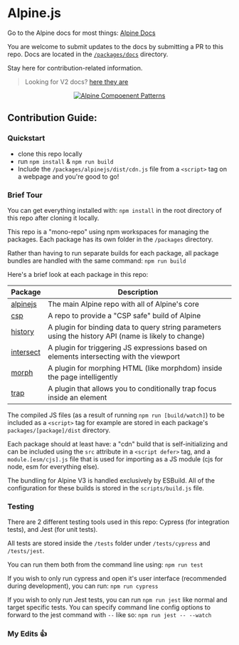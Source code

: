 # Alpine.js

Go to the Alpine docs for most things: [Alpine Docs](https://alpinejs.dev)

You are welcome to submit updates to the docs by submitting a PR to this repo. Docs are located in the [`/packages/docs`](/packages/docs) directory.

Stay here for contribution-related information.

> Looking for V2 docs? [here they are](https://github.com/alpinejs/alpine/tree/v2.8.2)

<p align="center"><a href="https://alpinejs.dev/patterns"><img src="/hero.jpg" alt="Alpine Compoenent Patterns"></a></p>

## Contribution Guide:

### Quickstart

* clone this repo locally
* run `npm install` & `npm run build`
* Include the `/packages/alpinejs/dist/cdn.js` file from a `<script>` tag on a webpage and you're good to go!

### Brief Tour
You can get everything installed with: `npm install` in the root directory of this repo after cloning it locally.

This repo is a "mono-repo" using npm workspaces for managing the packages. Each package has its own folder in the `/packages` directory.

Rather than having to run separate builds for each package, all package bundles are handled with the same command: `npm run build`

Here's a brief look at each package in this repo:

Package | Description
--- | ---
[alpinejs](packages/alpinejs) | The main Alpine repo with all of Alpine's core
[csp](packages/csp) | A repo to provide a "CSP safe" build of Alpine
[history](packages/history) | A plugin for binding data to query string parameters using the history API (name is likely to change)
[intersect](packages/intersect) | A plugin for triggering JS expressions based on elements intersecting with the viewport
[morph](packages/morph) | A plugin for morphing HTML (like morphdom) inside the page intelligently
[trap](packages/trap) | A plugin that allows you to conditionally trap focus inside an element

The compiled JS files (as a result of running `npm run [build/watch]`) to be included as a `<script>` tag for example are stored in each package's `packages/[package]/dist` directory.

Each package should at least have: a "cdn" build that is self-initializing and can be included using the `src` attribute in a `<script defer>` tag, and a `module.[esm/cjs].js` file that is used for importing as a JS module (cjs for node, esm for everything else).

The bundling for Alpine V3 is handled exclusively by ESBuild. All of the configuration for these builds is stored in the `scripts/build.js` file.

### Testing
There are 2 different testing tools used in this repo: Cypress (for integration tests), and Jest (for unit tests).

All tests are stored inside the `/tests` folder under `/tests/cypress` and `/tests/jest`.

You can run them both from the command line using: `npm run test`

If you wish to only run cypress and open it's user interface (recommended during development), you can run: `npm run cypress`

If you wish to only run Jest tests, you can run `npm run jest` like normal and target specific tests. You can specify command line config options to forward to the jest command with `--` like so: `npm run jest -- --watch`

### My Edits 👍